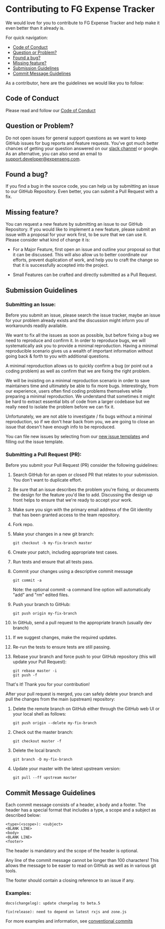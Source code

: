 # Contributing to FG Expense Tracker

We would love for you to contribute to FG Expense Tracker and help make it even better than it already is.

For quick navigation:

-   [Code of Conduct](#coc)
-   [Question or Problem?](#question-or-problem)
-   [Found a bug?](#found-a-bug)
-   [Missing feature?](#missing-feature)
-   [Submission Guidelines](#submission-guidelines)
-   [Commit Message Guidelines](#commit-message-guidelines)

As a contributor, here are the guidelines we would like you to follow:

## <a name="coc"></a> Code of Conduct

Please read and follow our [Code of Conduct](https://github.com/hngi/expenseng/blob/master/CODE_OF_CONDUCT.md)

## <a name="question-or-problem"></a> Question or Problem?

Do not open issues for general support questions as we want to keep GitHub issues for bug reports and feature requests. You've got much better chances of getting your question answered on our [slack channel]() or google. As an alternative, you can also send an email to support.developer@expenseng.com.

## <a name="found-a-bug"></a> Found a bug?

If you find a bug in the source code, you can help us by submitting an issue to our GitHub Repository. Even better, you can submit a Pull Request with a fix.

## <a name="missing-feature"></a> Missing feature?

You can request a new feature by submitting an issue to our GitHub Repository. If you would like to implement a new feature, please submit an issue with a proposal for your work first, to be sure that we can use it. Please consider what kind of change it is:

-   For a Major Feature, first open an issue and outline your proposal so that it can be discussed. This will also allow us to better coordinate our efforts, prevent duplication of work, and help you to craft the change so that it is successfully accepted into the project.

-   Small Features can be crafted and directly submitted as a Pull Request.

## <a name="submission-guidelines"></a> Submission Guidelines

### Submitting an Issue:

Before you submit an issue, please search the issue tracker, maybe an issue for your problem already exists and the discussion might inform you of workarounds readily available.

We want to fix all the issues as soon as possible, but before fixing a bug we need to reproduce and confirm it. In order to reproduce bugs, we will systematically ask you to provide a minimal reproduction. Having a minimal reproducible scenario gives us a wealth of important information without going back & forth to you with additional questions.

A minimal reproduction allows us to quickly confirm a bug (or point out a coding problem) as well as confirm that we are fixing the right problem.

We will be insisting on a minimal reproduction scenario in order to save maintainers time and ultimately be able to fix more bugs. Interestingly, from our experience, users often find coding problems themselves while preparing a minimal reproduction. We understand that sometimes it might be hard to extract essential bits of code from a larger codebase but we really need to isolate the problem before we can fix it.

Unfortunately, we are not able to investigate / fix bugs without a minimal reproduction, so if we don't hear back from you, we are going to close an issue that doesn't have enough info to be reproduced.

You can file new issues by selecting from our [new issue templates](https://github.com/hngi/expenseng/issues/new/choose) and filling out the issue template.

### Submitting a Pull Request (PR):

Before you submit your Pull Request (PR) consider the following guidelines:

1. Search GitHub for an open or closed PR that relates to your submission. You don't want to duplicate effort.

2. Be sure that an issue describes the problem you're fixing, or documents the design for the feature you'd like to add. Discussing the design up front helps to ensure that we're ready to accept your work.

3. Make sure you sign with the primary email address of the Git identity that has been granted access to the team repository.

4. Fork repo.

5. Make your changes in a new git branch:
    ```
    git checkout -b my-fix-branch master
    ```
6. Create your patch, including appropriate test cases.

7. Run tests and ensure that all tests pass.

8. Commit your changes using a descriptive commit message

    ```
    git commit -a
    ```

    Note: the optional commit -a command line option will automatically "add" and "rm" edited files.

9. Push your branch to GitHub:

    ```
    git push origin my-fix-branch
    ```

10. In GitHub, send a pull request to the appropriate branch (usually dev branch)

11. If we suggest changes, make the required updates.

12. Re-run the tests to ensure tests are still passing.

13. Rebase your branch and force push to your GitHub repository (this will update your Pull Request):
    ```
    git rebase master -i
    git push -f
    ```

That's it! Thank you for your contribution!

After your pull request is merged, you can safely delete your branch and pull the changes from the main (upstream) repository:

1. Delete the remote branch on GitHub either through the GitHub web UI or your local shell as follows:

    ```
    git push origin --delete my-fix-branch
    ```

2. Check out the master branch:

    ```
    git checkout master -f
    ```

3. Delete the local branch:

    ```
    git branch -D my-fix-branch
    ```

4. Update your master with the latest upstream version:
    ```
    git pull --ff upstream master
    ```

## <a name="commit-message-guidelines"></a> Commit Message Guidelines

Each commit message consists of a header, a body and a footer. The header has a special format that includes a type, a scope and a subject as described below:

```
<type>(<scope>): <subject>
<BLANK LINE>
<body>
<BLANK LINE>
<footer>
```

The header is mandatory and the scope of the header is optional.

Any line of the commit message cannot be longer than 100 characters! This allows the message to be easier to read on GitHub as well as in various git tools.

The footer should contain a closing reference to an issue if any.

### Examples:

```
docs(changelog): update changelog to beta.5
```

```
fix(release): need to depend on latest rxjs and zone.js
```

For more examples and information, see [conventional commits](https://www.conventionalcommits.org/en/v1.0.0/#:~:text=Commits%20MUST%20be%20prefixed%20with,to%20your%20application%20or%20library.)

